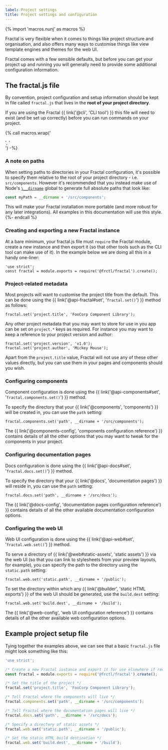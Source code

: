 ```yaml
---
label: Project settings
title: Project settings and configuration
---
```


{% import 'macros.nunj' as macros %}

Fractal is very flexible when it comes to things like project structure and organisation, and also offers many ways to customise things like view template engines and themes for the web UI.

Fractal comes with a few sensible defaults, but before you can get your project up and running you will generally need to provide some additional configuration information.

## The fractal.js file

By convention, project configuration and setup information should be kept in file called `fractal.js` that lives in the **root of your project directory**.

If you are using the Fractal {{ link('@cli', 'CLI tool') }} this file will need to exist (and be set up correctly) before you can run commands on your project.

{% call macros.wrap('<div class="Note Note--callout">', '</div>') -%}
### A note on paths

When setting paths to directories in your Fractal configuration, it's possible to specify them relative to the root of your project directory - i.e. `src/components`. However it's recommended that you instead make use of Node's [`\__dirname`](https://nodejs.org/docs/latest/api/globals.html#globals_dirname) global to generate full absolute paths that look like:

```js
const myPath = __dirname + '/src/components';
```

This will make your Fractal installation more portable (and more robust for any later integrations). All examples in this documentation will use this style.
{%- endcall %}

### Creating and exporting a new Fractal instance

At a bare minimum, your fractal.js file must `require` the Fractal module, create a new instance and then export it (so that other tools such as the CLI tool can make use of it). In the example below we are doing all this in a handy one-liner:

```
'use strict';
const fractal = module.exports = require('@frctl/fractal').create();
```

### Project-related metadata

Most projects will want to customise the project title from the default. This can be done using the {{ link('@api-fractal#set', '`fractal.set()`') }} method as follows:

```
fractal.set('project.title', 'FooCorp Component Library');
```

Any other project metadata that you may want to store for use in you app can be set on `project.*` keys as required. For instance you may want to keep a reference to your project version and author:

```
fractal.set('project.version', 'v1.0');
fractal.set('project.author', 'Mickey Mouse');
```

Apart from the `project.title` value, Fractal will not use any of these other values directly, but you can use them in your pages and components should you wish.

### Configuring components

Component configuration is done using the {{ link('@api-components#set', '`fractal.components.set()`') }} method.

To specify the directory that your {{ link('@components', 'components') }} will be created in, you can use the `path` setting:

```
fractal.components.set('path', __dirname + '/src/components');
```

The {{ link('@components-config', 'components configuration reference') }} contains details of all the other  options that you may want to tweak for the components in your project.


### Configuring documentation pages

Docs configuration is done using the {{ link('@api-docs#set', '`fractal.docs.set()`') }} method.

To specify the directory that your {{ link('@docs', 'documentation pages') }} will reside in, you can use the `path` setting:

```
fractal.docs.set('path', __dirname + '/src/docs');
```

The {{ link('@docs-config', 'documentation pages configuration reference') }} contains details of all the other  available documentation configuration options.

### Configuring the web UI

Web UI configuration is done using the {{ link('@api-web#set', '`fractal.web.set()`') }} method.

To serve a directory of {{ link('@web#static-assets', 'static assets') }} via the web UI (so that you can link to stylesheets from your preview layouts, for example), you can specify the path to the directory using the `static.path` setting:

```
fractal.web.set('static.path', __dirname + '/public');
```

To set the directory within which any {{ link('@builder', 'static HTML exports') }} of the web UI should be generated, use the `build.dest` setting:

```
fractal.web.set('build.dest', __dirname + '/build');
```

The {{ link('@web-config', 'web UI configuration reference') }} contains details of all the other available web configuration options.

## Example project setup file

Tying together the examples above, we can see that a basic `fractal.js` file might look something like this:

```javascript
'use strict';

/* Create a new Fractal instance and export it for use elsewhere if required */
const fractal = module.exports = require('@frctl/fractal').create();

/* Set the title of the project */
fractal.set('project.title', 'FooCorp Component Library');

/* Tell Fractal where the components will live */
fractal.components.set('path', __dirname + '/src/components');

/* Tell Fractal where the documentation pages will live */
fractal.docs.set('path', __dirname + '/src/docs');

/* Specify a directory of static assets */
fractal.web.set('static.path', __dirname + '/public');

/* Set the static HTML build destination */
fractal.web.set('build.dest', __dirname + '/build');

```


<!-- ## Alternatives to using a fractal.js file for configuration

Whilst the standard fractal.js file works just fine, it's far from the only option. -->
